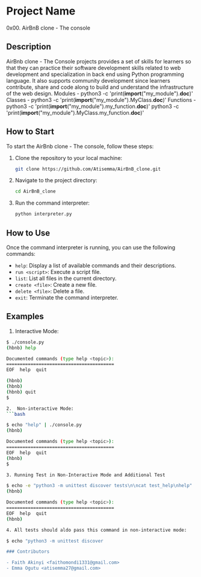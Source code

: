 # Project Name

0x00. AirBnB clone - The console

## Description

AirBnb clone - The Console projects provides a set of skills for learners so that they can practice their software development skills related to web development and specialization in back end using Python programming language. It also supports community development since learners contribute, share and code along to build and understand the infrastructure of the web design.
Modules - python3 -c 'print(__import__("my_module").__doc__)'
Classes - python3 -c 'print(__import__("my_module").MyClass.__doc__)'
Functions - python3 -c 'print(__import__("my_module").my_function.__doc__)'
python3 -c 'print(__import__("my_module").MyClass.my_function.__doc__)'

## How to Start

To start the AirBnb clone - The console, follow these steps:

1. Clone the repository to your local machine:

    ```bash
    git clone https://github.com/Atisemma/AirBnB_clone.git
    ```

2. Navigate to the project directory:

    ```bash
    cd AirBnB_clone
    ```

3. Run the command interpreter:

    ```bash
    python interpreter.py
    ```

## How to Use

Once the command interpreter is running, you can use the following commands:

- `help`: Display a list of available commands and their descriptions.
- `run <script>`: Execute a script file.
- `list`: List all files in the current directory.
- `create <file>`: Create a new file.
- `delete <file>`: Delete a file.
- `exit`: Terminate the command interpreter.

## Examples

1.  Interactive Mode:
```bash
$ ./console.py
(hbnb) help

Documented commands (type help <topic>):
========================================
EOF  help  quit

(hbnb) 
(hbnb) 
(hbnb) quit
$

2.  Non-interactive Mode:
```bash

$ echo "help" | ./console.py
(hbnb)

Documented commands (type help <topic>):
========================================
EOF  help  quit
(hbnb) 
$

3. Running Test in Non-Interactive Mode and Additional Test 

$ echo -e "python3 -m unittest discover tests\n\ncat test_help\nhelp" | bash | ./console.py
(hbnb)

Documented commands (type help <topic>):
========================================
EOF  help  quit
(hbnb)

4. All tests should aldo pass this command in non-interactive mode:

$ echo "python3 -m unittest discover 

### Contributors

- Faith Akinyi <faithomondi1331@gmail.com>
- Emma Ogutu <atisemma27@gmail.com>
